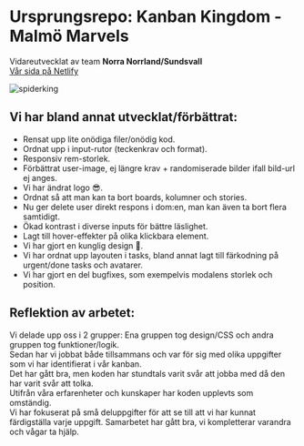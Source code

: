 # Ursprungsrepo: Kanban Kingdom - Malmö Marvels
Vidareutvecklat av team **Norra Norrland/Sundsvall**    
[Vår sida på Netlify](https://kanbankingdom.netlify.app/)

![spiderking](https://github.com/JerryChas/kanban_kingdom/assets/145006841/39979ce9-f2e1-4e54-8c27-2920589d5b77)

## Vi har bland annat utvecklat/förbättrat:
* Rensat upp lite onödiga filer/onödig kod.
* Ordnat upp i input-rutor (teckenkrav och format).
* Responsiv rem-storlek.
* Förbättrat user-image, ej längre krav + randomiserade bilder ifall bild-url ej anges.
* Vi har ändrat logo 😎.
* Ordnat så att man kan ta bort boards, kolumner och stories.
* Nu ger delete user direkt respons i dom:en, man kan även ta bort flera samtidigt.
* Ökad kontrast i diverse inputs för bättre läslighet.
* Lagt till hover-effekter på olika klickbara element.
* Vi har gjort en kunglig design 👑.
* Vi har ordnat upp layouten i tasks, bland annat lagt till färkodning på urgent/done tasks och avatarer.
* Vi har gjort en del bugfixes, som exempelvis modalens storlek och position.

## Reflektion av arbetet:
Vi delade upp oss i 2 grupper: Ena gruppen tog design/CSS och andra gruppen tog funktioner/logik.   
Sedan har vi jobbat både tillsammans och var för sig med olika uppgifter som vi har identifierat i vår kanban.      
Det har gått bra, men koden har stundtals varit svår att jobba med då den har varit svår att tolka.     
Utifrån våra erfarenheter och kunskaper har koden upplevts som omständig.      
Vi har fokuserat på små deluppgifter för att se till att vi har kunnat färdigställa varje uppgift. Samarbetet har gått bra, vi kompletterar varandra och vågar ta hjälp. 